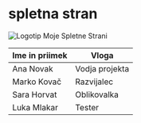 
# spletna stran
![Logotip Moje Spletne Strani](https://upload.wikimedia.org/wikipedia/commons/thumb/2/24/LEGO_logo.svg/768px-LEGO_logo.svg.png)


| Ime in priimek      | Vloga              |
|----------------------|--------------------|
| Ana Novak            | Vodja projekta     |
| Marko Kovač          | Razvijalec         |
| Sara Horvat          | Oblikovalka        |
| Luka Mlakar          | Tester             |
